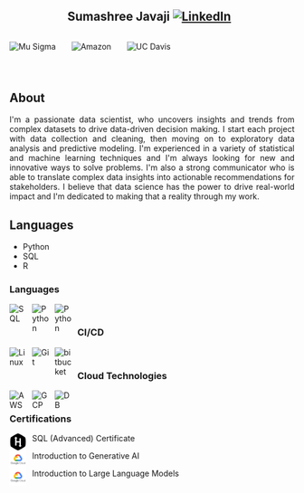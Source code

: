 <!DOCTYPE html>
<html lang="en">
<head>
    <meta charset="UTF-8">
    <meta name="viewport" content="width=device-width, initial-scale=1.0">
</head>
<body>
    <header>
        <h2>Sumashree Javaji 
      <a href="https://www.linkedin.com/in/sumashree-javaji/" target="_blank"><img alt="LinkedIn" width="18px" style="padding-right:10px;" src="https://cdn.jsdelivr.net/gh/devicons/devicon/icons/linkedin/linkedin-original.svg"/></a>
        </h2>
<div style="display:flex; justify-content:space-between;">
   <p style="display: inline-block;">
      <img alt="Mu Sigma" width="40px" style="padding-right:10px;" src="https://asset.brandfetch.io/idCPcvDpAT/idr4BVNgqv.png"/>&emsp; 
      <img alt="Amazon" width="80px" style="padding-right:10px;" src="https://asset.brandfetch.io/idawOgYOsG/idisSB3V3T.svg"/>&emsp; 
      <img alt="UC Davis" width="80px" style="padding-right:10px;" src="https://asset.brandfetch.io/idjQRHRamw/idEvNFyfy-.svg"/>
</div>
    </header>
    <main>
        <section>
            <h2>About</h2>
            <p>
                <div align="justify"> 
              I'm a passionate data scientist, who uncovers insights and trends from complex datasets to drive data-driven decision making. 
              I start each project with data collection and cleaning, then moving on to exploratory data analysis and predictive modeling. 
              I'm experienced in a variety of statistical and machine learning techniques and I'm always looking for new and innovative ways to solve problems.
              I'm also a strong communicator who is able to translate complex data insights into actionable recommendations for stakeholders. 
              I believe that data science has the power to drive real-world impact and I'm dedicated to making that a reality through my work.
                </div>
            </p>
        </section>
        <section>
            <h2>Languages</h2>
            <ul>
                <li>Python</li>
                <li>SQL</li>
                <li>R</li>
            </ul>
        </section>
    </main>
</body>
</html>

### Languages
<img align="left" alt="SQL" width="30px" style="padding-right:10px;" src="https://cdn.jsdelivr.net/gh/devicons/devicon@latest/icons/azuresqldatabase/azuresqldatabase-original.svg"/>
<img align="left" alt="Python" width="30px" style="padding-right:10px;" src="https://cdn.jsdelivr.net/gh/devicons/devicon/icons/python/python-plain.svg" />
<img align="left" alt="Python" width="30px" style="padding-right:10px;" src="https://www.r-project.org/logo/Rlogo.svg" />
<br>

### CI/CD
<img align="left" alt="Linux" width="30px" style="padding-right:10px;" src="https://cdn.jsdelivr.net/gh/devicons/devicon/icons/linux/linux-original.svg" />
<img align="left" alt="Git" width="30px" style="padding-right:10px;" src="https://cdn.jsdelivr.net/gh/devicons/devicon/icons/git/git-original.svg" />
<img align="left" alt="bitbucket" width="30px" style="padding-right:10px;" src="https://cdn.jsdelivr.net/gh/devicons/devicon@latest/icons/bitbucket/bitbucket-original.svg" />
<br>

### Cloud Technologies
<img align="left" alt="AWS" width="30px" style="padding-right:10px;" src="https://cdn.jsdelivr.net/gh/devicons/devicon@latest/icons/amazonwebservices/amazonwebservices-original-wordmark.svg"/>
<img align="left" alt="GCP" width="30px" style="padding-right:10px;" src="https://cdn.jsdelivr.net/gh/devicons/devicon@latest/icons/googlecloud/googlecloud-original.svg" />
<img align="left" alt="DB" width="30px" style="padding-right:10px;" src="https://asset.brandfetch.io/idSUrLOWbH/idrYS6Edpl.svg" />
<br />

### Certifications
<a href = "https://www.hackerrank.com/certificates/19e320fd00f0"><img align="left" alt="HackerRank" width="30px" style="padding-right:10px;" src="https://github.com/Sumashree-J/Sumashree-J/blob/main/hackerrank.svg"/></a> SQL (Advanced) Certificate

<a href = "https://www.cloudskillsboost.google/public_profiles/d9e17d9b-8143-4373-8971-001680fe5416/badges/8569802"><img align="left" alt="Gen AI" width="30px" style="padding-right:10px;" src="https://raw.githubusercontent.com/Sumashree-J/Sumashree-J/main/google-cloud.webp"/></a> Introduction to Generative AI

<a href = "https://www.cloudskillsboost.google/public_profiles/d9e17d9b-8143-4373-8971-001680fe5416/badges/8570907"><img align="left" alt="LLM" width="30px" style="padding-right:10px;" src="https://raw.githubusercontent.com/Sumashree-J/Sumashree-J/main/google-cloud.webp"/></a> Introduction to Large Language Models
